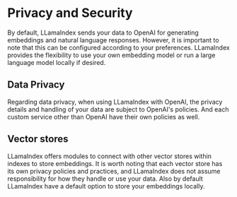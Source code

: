 # Privacy and Security  
By default, LLamaIndex sends your data to OpenAI for generating embeddings and natural language responses. However, it is important to note that this can be configured according to your preferences. LLamaIndex provides the flexibility to use your own embedding model or run a large language model locally if desired.

## Data Privacy
Regarding data privacy, when using LLamaIndex with OpenAI, the privacy details and handling of your data are subject to OpenAI's policies. And each custom service other than OpenAI have their own policies as well.

## Vector stores
LLamaIndex offers modules to connect with other vector stores within indexes to store embeddings. It is worth noting that each vector store has its own privacy policies and practices, and LLamaIndex does not assume responsibility for how they handle or use your data. Also by default LLamaIndex have a default option to store your embeddings locally.